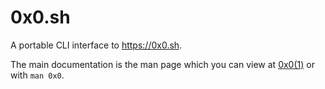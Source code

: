 # 0x0.sh
A portable CLI interface to https://0x0.sh.

The main documentation is the man page which you can view at [0x0(1)](https://olav35.github.io/0x0.sh/) or with `man 0x0`.
